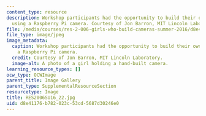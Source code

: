 ```yaml
---
content_type: resource
description: Workshop participants had the opportunity to build their own cameras
  using a Raspberry Pi camera. Courtesy of Jon Barron, MIT Lincoln Laboratory.
file: /media/courses/res-2-006-girls-who-build-cameras-summer-2016/d8e41176b782023c53cd5687d30246e0_RES2006SU16_22.jpg
file_type: image/jpeg
image_metadata:
  caption: Workshop participants had the opportunity to build their own cameras using
    a Raspberry Pi camera.
  credit: Courtesy of Jon Barron, MIT Lincoln Laboratory.
  image-alt: A photo of a girl holding a hand-built camera.
learning_resource_types: []
ocw_type: OCWImage
parent_title: Image Gallery
parent_type: SupplementalResourceSection
resourcetype: Image
title: RES2006SU16_22.jpg
uid: d8e41176-b782-023c-53cd-5687d30246e0
---
```

